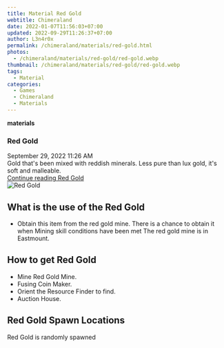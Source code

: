 ```yaml
---
title: Material Red Gold
webtitle: Chimeraland
date: 2022-01-07T11:56:03+07:00
updated: 2022-09-29T11:26:37+07:00
author: L3n4r0x
permalink: /chimeraland/materials/red-gold.html
photos:
  - /chimeraland/materials/red-gold/red-gold.webp
thumbnail: /chimeraland/materials/red-gold/red-gold.webp
tags:
  - Material
categories:
  - Games
  - Chimeraland
  - Materials
---
```


<section id="bootstrap-wrapper">
  <link
    rel="stylesheet"
    href="https://cdn.statically.io/gh/dimaslanjaka/Web-Manajemen/40ac3225/css/bootstrap-4.5-wrapper.css"
  />
  <div
    class="row g-0 border rounded overflow-hidden flex-md-row mb-4 shadow-sm position-relative"
  >
    <div class="col p-4 d-flex flex-column position-static">
      <strong class="d-inline-block mb-2 text-success">materials</strong>
      <h3 class="mb-0">Red Gold</h3>
      <div class="mb-1 text-muted">September 29, 2022 11:26 AM</div>
      <div class="mb-2 border p-1">
        Gold that&#x27;s been mixed with reddish minerals. Less pure than lux
        gold, it&#x27;s soft and malleable.
      </div>
      <a
        href="/chimeraland/materials/red-gold.html"
        class="stretched-link d-none"
        >Continue reading Red Gold</a
      >
    </div>
    <div class="col-auto d-none d-lg-block">
      <img src="/chimeraland/materials/red-gold/red-gold.webp" alt="Red Gold" />
    </div>
  </div>
  <div class="row">
    <div class="col-lg-6 col-12 mb-2">
      <div class="card">
        <div class="card-body">
          <h2 class="card-title">What is the use of the Red Gold</h2>
          <div class="card-text">
            <ul>
              <li>
                Obtain this item from the red gold mine. There is a chance to
                obtain it when Mining skill conditions have been met The red
                gold mine is in Eastmount.
              </li>
            </ul>
          </div>
        </div>
      </div>
    </div>
    <div class="col-lg-6 col-12 mb-2">
      <div class="card">
        <div class="card-body">
          <h2 class="card-title">How to get Red Gold</h2>
          <div class="card-text">
            <ul>
              <li>Mine Red Gold Mine.</li>
              <li>Fusing Coin Maker.</li>
              <li>Orient the Resource Finder to find.</li>
              <li>Auction House.</li>
            </ul>
          </div>
        </div>
      </div>
    </div>
    <div class="col-12 mb-2">
      <h2>Red Gold Spawn Locations</h2>
      <p>Red Gold is randomly spawned</p>
    </div>
  </div>
</section>